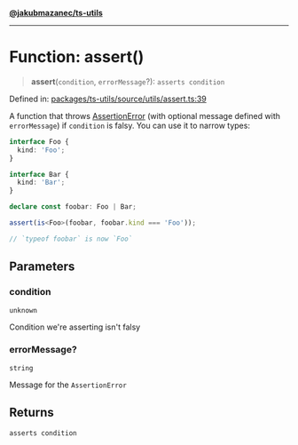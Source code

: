 [**@jakubmazanec/ts-utils**](../README.md)

---

# Function: assert()

> **assert**(`condition`, `errorMessage`?): `asserts condition`

Defined in:
[packages/ts-utils/source/utils/assert.ts:39](https://github.com/jakubmazanec/tools/blob/d8ee2855cc8c253cbcc5c4d49e7356ff8450cbde/packages/ts-utils/source/utils/assert.ts#L39)

A function that throws [AssertionError](../classes/AssertionError.md) (with optional message defined
with `errorMessage`) if `condition` is falsy. You can use it to narrow types:

```TypeScript
interface Foo {
  kind: 'Foo';
}

interface Bar {
  kind: 'Bar';
}

declare const foobar: Foo | Bar;

assert(is<Foo>(foobar, foobar.kind === 'Foo'));

// `typeof foobar` is now `Foo`
```

## Parameters

### condition

`unknown`

Condition we're asserting isn't falsy

### errorMessage?

`string`

Message for the `AssertionError`

## Returns

`asserts condition`
